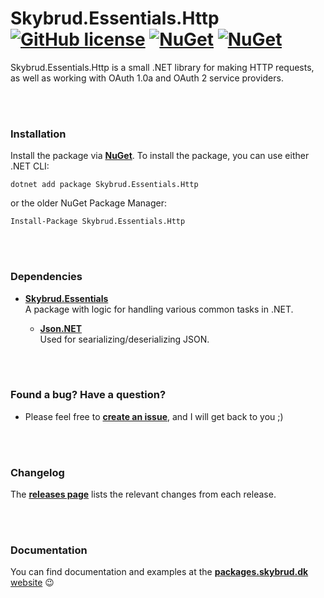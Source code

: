 # Skybrud.Essentials.Http [![GitHub license](https://img.shields.io/badge/license-MIT-blue.svg)](LICENSE.md) [![NuGet](https://img.shields.io/nuget/v/Skybrud.Essentials.Http.svg)](https://www.nuget.org/packages/Skybrud.Essentials) [![NuGet](https://img.shields.io/nuget/dt/Skybrud.Essentials.Http.svg)](https://www.nuget.org/packages/Skybrud.Essentials)

Skybrud.Essentials.Http is a small .NET library for making HTTP requests, as well as working with OAuth 1.0a and OAuth 2 service providers.




<br /><br />

### Installation

Install the package via [**NuGet**][NuGetPackage]. To install the package, you can use either .NET CLI:

```
dotnet add package Skybrud.Essentials.Http
```

or the older NuGet Package Manager:

```
Install-Package Skybrud.Essentials.Http
```



<br /><br />

### Dependencies

- [**Skybrud.Essentials**](https://github.com/skybrud/Skybrud.Essentials)<br />A package with logic for handling various common tasks in .NET.

  - [**Json.NET**](https://github.com/jamesnk/newtonsoft.json)<br />Used for searializing/deserializing JSON.



<br /><br />

### Found a bug? Have a question?

* Please feel free to [**create an issue**][Issues], and I will get back to you ;)





<br /><br />

### Changelog

The [**releases page**][GitHubReleases] lists the relevant changes from each release.




<br /><br />

### Documentation

You can find documentation and examples at the [**packages.skybrud.dk** website](https://packages.skybrud.dk/skybrud.essentials.http/) :wink:


   
[NuGetPackage]: https://www.nuget.org/packages/Skybrud.Essentials.Http
[GitHubRelease]: https://github.com/skybrud/Skybrud.Essentials.Http/releases/latest
[GitHubReleases]: https://github.com/skybrud/Skybrud.Essentials.Http/releases
[Changelog]: https://github.com/skybrud/Skybrud.Essentials.Http/releases
[Issues]: https://github.com/skybrud/Skybrud.Essentials.Http/issues
